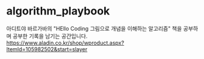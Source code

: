 # algorithm_playbook

아디트야 바르가바의 "HEllo Coding 그림으로 개념을 이해하는 알고리즘" 책을 공부하며 공부한 기록을 남기는 공간입니다.
https://www.aladin.co.kr/shop/wproduct.aspx?ItemId=105982502&start=slayer
